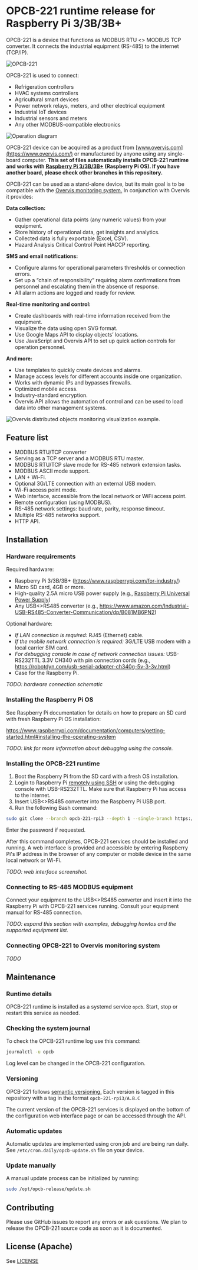 # OPCB-221 runtime release for Raspberry Pi 3/3B/3B+

OPCB-221 is a device that functions as MODBUS RTU <> MODBUS TCP converter. It
connects the industrial equipment (RS-485) to the internet (TCP/IP).

![OPCB-221](./docs/opcb-221.png)

OPCB-221 is used to connect:

-   Refrigeration controllers
-   HVAC systems controllers
-   Agricultural smart devices
-   Power network relays, meters, and other electrical equipment
-   Industrial IoT devices
-   Industrial sensors and meters
-   Any other MODBUS-compatible electronics

![Operation diagram](./docs/operation-diagram.png)

OPCB-221 device can be acquired as a product from
[www.overvis.com](https://www.overvis.com/) or manufactured by anyone using any
single-board computer. **This set of files automatically installs OPCB-221
runtime and works with
[Raspberry Pi 3/3B/3B+](https://www.raspberrypi.com/for-industry/) (Raspberry Pi
OS). If you have another board, please check other branches in this
repository.**

OPCB-221 can be used as a stand-alone device, but its main goal is to be
compatible with the [Overvis monitoring system.](https://www.overvis.com/) In
conjunction with Overvis it provides:

**Data collection:**

-   Gather operational data points (any numeric values) from your equipment.
-   Store history of operational data, get insights and analytics.
-   Collected data is fully exportable (Excel, CSV).
-   Hazard Analysis Critical Control Point HACCP reporting.

**SMS and email notifications:**

-   Configure alarms for operational parameters thresholds or connection errors.
-   Set up a “chain of responsibility” requiring alarm confirmations from
    personnel and escalating them in the absence of response.
-   All alarm actions are logged and ready for review.

**Real-time monitoring and control:**

-   Create dashboards with real-time information received from the equipment.
-   Visualize the data using open SVG format.
-   Use Google Maps API to display objects’ locations.
-   Use JavaScript and Overvis API to set up quick action controls for operation
    personnel.

**And more:**

-   Use templates to quickly create devices and alarms.
-   Manage access levels for different accounts inside one organization.
-   Works with dynamic IPs and bypasses firewalls.
-   Optimized mobile access.
-   Industry-standard encryption.
-   Overvis API allows the automation of control and can be used to load data
    into other management systems.

![Overvis distributed objects monitoring visualization example.](./docs/overvis-display.jpeg)

## Feature list

-   MODBUS RTU/TCP converter
-   Serving as a TCP server and a MODBUS RTU master.
-   MODBUS RTU/TCP slave mode for RS-485 network extension tasks.
-   MODBUS ASCII mode support.
-   LAN + Wi-Fi.
-   Optional 3G/LTE connection with an external USB modem.
-   Wi-Fi access point mode.
-   Web interface, accessible from the local network or WiFi access point.
-   Remote configuration (using MODBUS).
-   RS-485 network settings: baud rate, parity, response timeout.
-   Multiple RS-485 networks support.
-   HTTP API.

## Installation

### Hardware requirements

Required hardware:

-   Raspberry Pi 3/3B/3B+ (https://www.raspberrypi.com/for-industry/)
-   Micro SD card, 4GB or more.
-   High-quality 2.5A micro USB power supply (e.g.,
    [Raspberry Pi Universal Power Supply](https://www.raspberrypi.com/products/raspberry-pi-universal-power-supply/))
-   Any USB<>RS485 converter (e.g.,
    https://www.amazon.com/Industrial-USB-RS485-Converter-Communication/dp/B081MB6PN2)

Optional hardware:

-   _If LAN connection is required:_ RJ45 (Ethernet) cable.
-   _If the mobile network connection is required:_ 3G/LTE USB modem with a
    local carrier SIM card.
-   _For debugging console in case of network connection issues:_ USB-RS232TTL
    3.3V CH340 with pin connection cords (e.g.,
    https://robotdyn.com/usb-serial-adapter-ch340g-5v-3-3v.html)
-   Case for the Raspberry Pi.

_TODO: hardware connection schematic_

### Installing the Raspberry Pi OS

See Raspberry Pi documentation for details on how to prepare an SD card with
fresh Raspberry Pi OS installation:

https://www.raspberrypi.com/documentation/computers/getting-started.html#installing-the-operating-system

_TODO: link for more information about debugging using the console._

### Installing the OPCB-221 runtime

1. Boot the Raspberry Pi from the SD card with a fresh OS installation.
2. Login to Raspberry Pi
   [remotely using SSH](https://www.raspberrypi.com/documentation/computers/remote-access.html#introduction-to-remote-access)
   or using the debugging console with USB-RS232TTL. Make sure that Raspberry Pi
   has access to the internet.
3. Insert USB<>RS485 converter into the Raspberry Pi USB port.
4. Run the following Bash command:

```bash
sudo git clone --branch opcb-221-rpi3 --depth 1 --single-branch https://github.com/overvis/opcb-release.git /opt/opcb-release && sudo /opt/opcb-release/setup.sh
```

Enter the password if requested.

After this command completes, OPCB-221 services should be installed and running.
A web interface is provided and accessible by entering Raspberry Pi's IP address
in the browser of any computer or mobile device in the same local network or
Wi-Fi.

_TODO: web interface screenshot._

### Connecting to RS-485 MODBUS equipment

Connect your equipment to the USB<>RS485 converter and insert it into the
Raspberry Pi with OPCB-221 services running. Consult your equipment manual for
RS-485 connection.

_TODO: expand this section with examples, debugging howtos and the supported
equipment list._

### Connecting OPCB-221 to Overvis monitoring system

_TODO_

## Maintenance

### Runtime details

OPCB-221 runtime is installed as a systemd service `opcb`. Start, stop or
restart this service as needed.

### Checking the system journal

To check the OPCB-221 runtime log use this command:

```bash
journalctl -u opcb
```

Log level can be changed in the OPCB-221 configuration.

### Versioning

OPCB-221 follows [semantic versioning.](https://semver.org/) Each version is
tagged in this repository with a tag in the format `opcb-221-rpi3/A.B.C`

The current version of the OPCB-221 services is displayed on the bottom of the
configuration web interface page or can be accessed through the API.

### Automatic updates

Automatic updates are implemented using cron job and are being run daily. See
`/etc/cron.daily/opcb-update.sh` file on your device.

### Update manually

A manual update process can be initialized by running:

```bash
sudo /opt/opcb-release/update.sh
```

## Contributing

Please use GitHub issues to report any errors or ask questions. We plan to
release the OPCB-221 source code as soon as it is documented.

## License (Apache)

See [LICENSE](./LICENSE)
